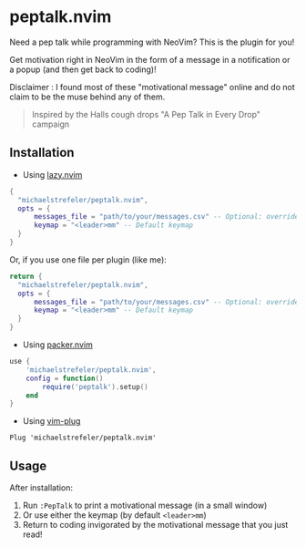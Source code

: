 # peptalk.nvim

Need a pep talk while programming with NeoVim? This is the plugin for you!

Get motivation right in NeoVim in the form of a message in a notification or a popup (and then get back to coding)!

Disclaimer : I found most of these "motivational message" online and do not claim to be the muse behind any of them. 

> Inspired by the Halls cough drops "A Pep Talk in Every Drop" campaign

## Installation

 - Using [lazy.nvim](https://github.com/folke/lazy.nvim)

```lua
{
  "michaelstrefeler/peptalk.nvim",
  opts = {
      messages_file = "path/to/your/messages.csv" -- Optional: override of messages file
      keymap = "<leader>mm" -- Default keymap
  }
}
```
Or, if you use one file per plugin (like me):

```lua
return {
  "michaelstrefeler/peptalk.nvim",
  opts = {
      messages_file = "path/to/your/messages.csv" -- Optional: override of messages file
      keymap = "<leader>mm" -- Default keymap
  }
}
```
- Using [packer.nvim](https://github.com/wbthomason/packer.nvim)

```lua
use {
    'michaelstrefeler/peptalk.nvim',
    config = function()
        require('peptalk').setup()
    end
}
```
- Using [vim-plug](https://github.com/junegunn/vim-plug)

```vim
Plug 'michaelstrefeler/peptalk.nvim'
```

## Usage

After installation:
1. Run `:PepTalk` to print a motivational message (in a small window)
2. Or use either the keymap (by default `<leader>mm`)
3. Return to coding invigorated by the motivational message that you just read!
